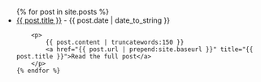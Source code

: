 <ul class="posts">
	{% for post in site.posts %}
	<li>
		<a href="{{ post.url | prepend:site.baseurl }}" title="{{ post.title }}">{{ post.title }}</a> - <span>{{ post.date | date_to_string }}</span>
		
		<p>
			{{ post.content | truncatewords:150 }}
			<a href="{{ post.url | prepend:site.baseurl }}" title="{{ post.title }}">Read the full post</a>
		</p>
	{% endfor %}
